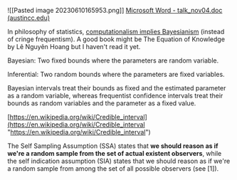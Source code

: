 
![[Pasted image 20230610165953.png]]
[Microsoft Word - talk_nov04.doc (austincc.edu)](https://www.austincc.edu/mparker/stat/nov04/talk_nov04.pdf)



In philosophy of statistics, [computationalism implies Bayesianism](https://en.wikipedia.org/wiki/Solomonoff%27s_theory_of_inductive_inference) (instead of cringe frequentism). A good book might be The Equation of Knowledge by Lê Nguyên Hoang but I haven't read it yet.



Bayesian: Two fixed bounds where the parameters are random variable.

Inferential: Two random bounds where the parameters are fixed variables. 

Bayesian intervals treat their bounds as fixed and the estimated parameter as a random variable, whereas frequentist confidence intervals treat their bounds as random variables and the parameter as a fixed value.
  
[https://en.wikipedia.org/wiki/Credible_interval](https://en.wikipedia.org/wiki/Credible_interval "https://en.wikipedia.org/wiki/Credible_interval")

The Self Sampling Assumption (SSA) states that **we should reason as if we're a random sample from the set of actual existent observers**, while the self indication assumption (SIA) states that we should reason as if we're a random sample from among the set of all possible observers (see [1]).



